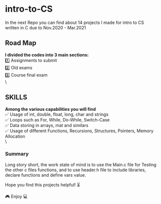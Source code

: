 # intro-to-CS
In the next Repo you can find about 14 projects I made for intro to CS written in C due to Nov.2020 - Mar.2021

## Road Map
**I divided the codes into 3 main sections:**\
1️⃣ Assignments to submit\
2️⃣ Old exams\
3️⃣ Course final exam\
\
## SKILLS
**Among the various capabilities you will find**\
✅ Usage of int, double, float, long, char and strings\
✅ Loops such as For, While, Do-While, Switch-Case\
✅ Data storing in arrays, mat and similars \
✅ Usage of different Functions, Recursions, Structures, Pointers, Memory Allocation\
\
### Summary
Long story short, the work state of mind is to use the Main.c file for Testing the other c files functions,
and to use header.h file to include libraries, declare functions and define vars value.

Hope you find this projects helpful! ⏳

🎮 Enjoy 💻
